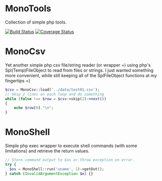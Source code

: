 # MonoTools
Collection of simple php tools.

[![Build Status](https://travis-ci.org/nimmneun/MonoTools.svg?branch=master)](https://travis-ci.org/nimmneun/MonoTools)
<a href='https://coveralls.io/r/nimmneun/MonoTools?branch=master'><img src='https://coveralls.io/repos/nimmneun/MonoTools/badge.svg?branch=master' alt='Coverage Status' /></a>

# MonoCsv
Yet another simple php csv file/string reader (or wrapper =) using php's Spl(Temp)FileObject to read from files or strings. I just wanted something more convenient, while still keeping all of the SplFileObject functions at my fingertips =)
```php
$csv = MonoCsv::load('../data/test01.csv');
// Skip 2 lines on each loop and do something
while (false !== $row = $csv->skip(2)->next())
{
    echo $row[0]."\n";
}
```
# MonoShell
Simple php exec wrapper to execute shell commands (with some limitations) and retrieve the return values.
```php
// Store command output to $os or throw exception on error.
try {
  $os = MonoShell::run('uname', 1)->getOut();
} catch (InvalidArgumentException $e) {}
```
